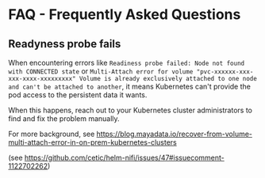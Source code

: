 FAQ - Frequently Asked Questions
======

Readyness probe fails
---------------

When encountering errors like `Readiness probe failed: Node not found with CONNECTED state` or `Multi-Attach error for volume "pvc-xxxxxx-xxx-xxx-xxxx-xxxxxxxxx" Volume is already exclusively attached to one node and can't be attached to another`, it means Kubernetes can't provide the pod access to the persistent data it wants. 

When this happens, reach out to your Kubernetes cluster administrators to find and fix the problem manually. 

For more background, see https://blog.mayadata.io/recover-from-volume-multi-attach-error-in-on-prem-kubernetes-clusters

(see https://github.com/cetic/helm-nifi/issues/47#issuecomment-1122702262)